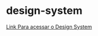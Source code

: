 # design-system
<a href='https://brunopp00.github.io/design-system/' target='_blank'>Link Para acessar o Design System</a>
